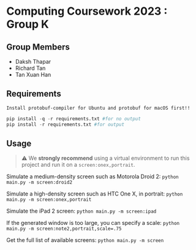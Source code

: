 # Computing Coursework 2023 : Group K

## Group Members

- Daksh Thapar
- Richard Tan
- Tan Xuan Han


## Requirements

`Install protobuf-compiler for Ubuntu and protobuf for macOS first!!`

```py
pip install -q -r requirements.txt #for no output
pip install -r requirements.txt #for output
```

## Usage

> :warning: We **strongly recommend** using a virtual environment to run this project and run it on a `screen:onex,portrait`.

Simulate a medium-density screen such as Motorola Droid 2: `python main.py -m screen:droid2`

Simulate a high-density screen such as HTC One X, in portrait: `python main.py -m screen:onex,portrait`

Simulate the iPad 2 screen: `python main.py -m screen:ipad`

If the generated window is too large, you can specify a scale: `python main.py -m screen:note2,portrait,scale=.75`

Get the full list of available screens: `python main.py -m screen`

